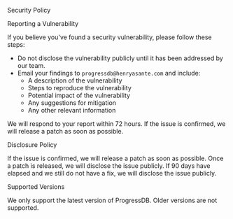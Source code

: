 Security Policy

Reporting a Vulnerability

If you believe you've found a security vulnerability, please follow these steps:

- Do not disclose the vulnerability publicly until it has been addressed by our team.
- Email your findings to `progressdb@henryasante.com` and include:
  - A description of the vulnerability
  - Steps to reproduce the vulnerability
  - Potential impact of the vulnerability
  - Any suggestions for mitigation
  - Any other relevant information

We will respond to your report within 72 hours. If the issue is confirmed, we will release a patch as soon as possible.

Disclosure Policy

If the issue is confirmed, we will release a patch as soon as possible. Once a patch is released, we will disclose the issue publicly. If 90 days have elapsed and we still do not have a fix, we will disclose the issue publicly.

Supported Versions

We only support the latest version of ProgressDB. Older versions are not supported.
